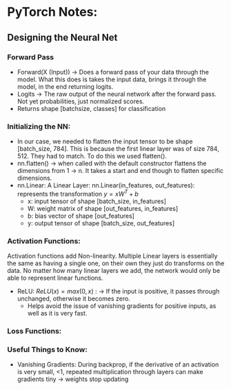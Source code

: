 # PyTorch Notes:

## Designing the Neural Net
### Forward Pass
- Forward(X (Input)) -> Does a forward pass of your data through the model.  What this does is takes the input data, brings it through the model, in the end returning logits.
- Logits -> The raw output of the neural network after the forward pass. Not yet probabilities, just normalized scores.
- Returns shape [batchsize, classes] for classification

### Initializing the NN:
- In our case, we needed to flatten the input tensor to be shape [batch_size, 784].  This is because the first linear layer was of size 784, 512.  They had to match.  To do this we used flatten().
- nn.flatten() -> when called with the default constructor flattens the dimensions from 1 -> n. It takes a start and end though to flatten specific dimensions.
- nn.Linear:  A Linear Layer: nn.Linear(in_features, out_features): represents the transformation $y= xW^T + b$
    - x: input tensor of shape [batch_size, in_features]
    - W: weight matrix of shape [out_features, in_features]
    - b: bias vector of shape [out_features]
    - y: output tensor of shape [batch_size, out_features]


### Activation Functions:
Activation functions add Non-linearity.  Multiple Linear layers is essentially the same as having a single one, on their own they just do transforms on the data. No matter how many linear layers we add, the network would only be able to represent linear functions.

- ReLU: $ReLU(x)=max(0,x)$ : -> If the input is positive, it passes through unchanged, otherwise it becomes zero.
    - Helps avoid the issue of vanishing gradients for positive inputs, as well as it is very fast.

### Loss Functions:


### Useful Things to Know:
- Vanishing Gradients: During backprop, if the derivative of an activation is very small, <1, repeated multiplication through layers can make gradients tiny -> weights stop updating
